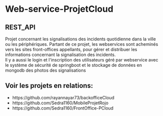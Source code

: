 # Web-service-ProjetCloud
## REST_API
Projet concernant les signalisations des incidents quotidienne dans la ville ou les périphériques.
Partant de ce projet, les webservices sont acheminés vers les sites front-offices appellants, pour gérer et distribuer les informations concernant la signalisation des incidents.</br>
Il y a aussi le login et l'inscription des utilisateurs géré par webservice avec le système de sécurité de springboot et le stockage de données en mongodb des photos des signalisations</br>

## Voir les projets en relations:
<ul>
<li>https://github.com/rayannayar73/backofficeCloud</li>
<li>https://github.com/Sedra1160/MobileProjetRojo</li>
<li>https://github.com/Sedra1160/FrontOffice-PCloud</li>
</ul>

